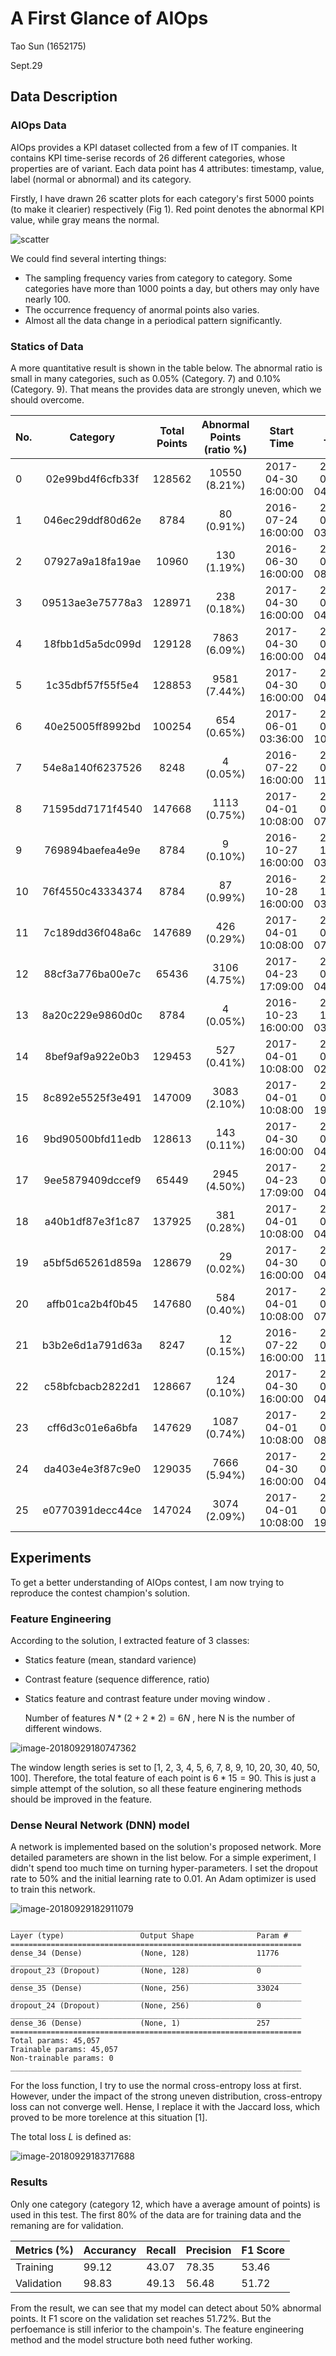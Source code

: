 # A First Glance of AIOps 

Tao Sun (1652175)

Sept.29 

## Data Description

### AIOps Data

AIOps provides a KPI dataset collected from a few of IT companies. It contains KPI time-serise records of 26 different categories, whose properties are of variant. Each data point has 4 attributes: timestamp, value, label (normal or abnormal) and its category. 

Firstly, I have drawn 26 scatter plots for each category's first 5000 points (to make it clearier) respectively (Fig 1). Red point denotes the abnormal  KPI value, while gray means the normal. 

![scatter](/Users/suntao/Documents/Working_AIOps/report/A_First_Glance_of_AIOps_1652175_Sep29/fig/scatter.png)

We could find several interting things:

- The sampling frequency varies from category to category. Some categories have more than 1000 points a day, but others may only have nearly 100.
- The occurrence frequency of anormal points also varies.
- Almost all the data change in a periodical pattern significantly.

### Statics of Data

A more quantitative result is shown in the table below. The abnormal ratio is small in many categories, such as 0.05% (Category. 7) and 0.10% (Category. 9). That means the provides data are strongly uneven, which we should overcome.

|No. | Category | Total Points | Abnormal Points (ratio %) | Start Time | End Time | TIme Duration | Sample Freq |
|:-- | :-: | :-: | :-: | :-: | :-: | :-:|:-: |
| 0 | 02e99bd4f6cfb33f | 128562 | 10550 (8.21%)| 2017-04-30 16:00:00 | 2017-07-31 04:34:00 | 91 days  | 1412.77 |
| 1 | 046ec29ddf80d62e | 8784 | 80  (0.91%) | 2016-07-24 16:00:00 | 2016-08-24 03:55:00 | 30 days  | 292.80 |
| 2 | 07927a9a18fa19ae | 10960 | 130 (1.19%)| 2016-06-30 16:00:00 | 2016-08-12 08:30:00 | 42 days  | 260.95 |
| 3 | 09513ae3e75778a3 | 128971 | 238 (0.18%)| 2017-04-30 16:00:00 | 2017-07-31 04:24:00 | 91 days  | 1417.26 |
| 4 | 18fbb1d5a5dc099d | 129128 | 7863 (6.09%)| 2017-04-30 16:00:00 | 2017-07-31 04:34:00 | 91 days  | 1418.99 |
| 5 | 1c35dbf57f55f5e4 | 128853 | 9581 (7.44%)| 2017-04-30 16:00:00 | 2017-07-31 04:34:00 | 91 days  | 1415.97 |
| 6 | 40e25005ff8992bd | 100254 | 654 (0.65%)| 2017-06-01 03:36:00 | 2017-08-11 10:20:00 | 71 days  | 1412.03 |
| 7 | 54e8a140f6237526 | 8248 | 4    (0.05%) | 2016-07-22 16:00:00 | 2016-08-20 11:45:00 | 28 days  | 294.57 |
| 8 | 71595dd7171f4540 | 147668 | 1113 (0.75%)| 2017-04-01 10:08:00 | 2017-07-15 07:56:00 | 104 days | 1419.88 |
| 9 | 769894baefea4e9e | 8784 | 9 (0.10%)| 2016-10-27 16:00:00 | 2016-11-27 03:55:00 | 30 days  | 292.80 |
| 10 | 76f4550c43334374 | 8784 | 87 (0.99%)| 2016-10-28 16:00:00 | 2016-11-28 03:55:00 | 30 days  | 292.80 |
| 11 | 7c189dd36f048a6c | 147689 | 426 (0.29%)| 2017-04-01 10:08:00 | 2017-07-15 07:47:00 | 104 days | 1420.09 |
| 12 | 88cf3a776ba00e7c | 65436 | 3106 (4.75%)| 2017-04-23 17:09:00 | 2017-06-08 04:19:00 | 45 days  | 1454.13 |
| 13 | 8a20c229e9860d0c | 8784 | 4 (0.05%)| 2016-10-23 16:00:00 | 2016-11-23 03:55:00 | 30 days  | 292.80 |
| 14 | 8bef9af9a922e0b3 | 129453 | 527 (0.41%)| 2017-04-01 10:08:00 | 2017-07-02 02:07:00 | 91 days  | 1422.56 |
| 15 | 8c892e5525f3e491 | 147009 | 3083 (2.10%)| 2017-04-01 10:08:00 | 2017-07-15 19:32:00 | 105 days | 1400.09 |
| 16 | 9bd90500bfd11edb | 128613 | 143 (0.11%)| 2017-04-30 16:00:00 | 2017-07-31 04:34:00 | 91 days  | 1413.33 |
| 17 | 9ee5879409dccef9 | 65449 | 2945 (4.50%)| 2017-04-23 17:09:00 | 2017-06-08 04:26:00 | 45 days  | 1454.42 |
| 18 | a40b1df87e3f1c87 | 137925 | 381 (0.28%)| 2017-04-01 10:08:00 | 2017-07-08 04:59:00 | 97 days  | 1421.91 |
| 19 | a5bf5d65261d859a | 128679 | 29 (0.02%)| 2017-04-30 16:00:00 | 2017-07-31 04:29:00 | 91 days  | 1414.05 |
| 20 | affb01ca2b4f0b45 | 147680 | 584 (0.40%)| 2017-04-01 10:08:00 | 2017-07-15 07:28:00 | 104 days | 1420.00 |
| 21 | b3b2e6d1a791d63a | 8247 | 12 (0.15%)| 2016-07-22 16:00:00 | 2016-08-20 11:40:00 | 28 days  | 294.54 |
| 22 | c58bfcbacb2822d1 | 128667 | 124 (0.10%)| 2017-04-30 16:00:00 | 2017-07-31 04:29:00 | 91 days  | 1413.92 |
| 23 | cff6d3c01e6a6bfa | 147629 | 1087 (0.74%)| 2017-04-01 10:08:00 | 2017-07-15 08:38:00 | 104 days | 1419.51 |
| 24 | da403e4e3f87c9e0 | 129035 | 7666 (5.94%)| 2017-04-30 16:00:00 | 2017-07-31 04:29:00 | 91 days  | 1417.97 |
| 25 | e0770391decc44ce | 147024 | 3074 (2.09%)| 2017-04-01 10:08:00 | 2017-07-15 19:18:00 | 105 days | 1400.23 |

  

## Experiments

To get a better understanding of AIOps contest, I am now trying to reproduce the contest champion's solution.

### Feature Engineering

According to the solution, I extracted feature of 3 classes: 

- Statics feature (mean, standard varience)

- Contrast feature (sequence difference, ratio)

- Statics feature and contrast feature under moving window .

  Number of features   $N*(2 + 2 *2)=6N$  , here N is the number of different windows.

![image-20180929180747362](/Users/suntao/Documents/Working_AIOps/report/A_First_Glance_of_AIOps_1652175_Sep29/fig/image-20180929180747362.png)

The window length series  is set to [1, 2, 3, 4, 5, 6, 7, 8, 9, 10, 20, 30, 40, 50, 100]. Therefore, the total feature of each point is $6*15=90$. This is just a simple attempt of the solution, so all these feature enginering methods should be improved in the feature.

### Dense Neural  Network (DNN) model

A network is implemented based on the solution's proposed network. More detailed parameters are shown in the list below. For a simple experiment, I didn't spend too much time on turning hyper-parameters. I set the dropout rate to 50% and the initial learning rate to 0.01. An Adam optimizer is used to train this network.

![image-20180929182911079](/Users/suntao/Documents/Working_AIOps/report/A_First_Glance_of_AIOps_1652175_Sep29/fig/image-20180929182911079.png)

```
_________________________________________________________________
Layer (type)                 Output Shape              Param #   
=================================================================
dense_34 (Dense)             (None, 128)               11776     
_________________________________________________________________
dropout_23 (Dropout)         (None, 128)               0         
_________________________________________________________________
dense_35 (Dense)             (None, 256)               33024     
_________________________________________________________________
dropout_24 (Dropout)         (None, 256)               0         
_________________________________________________________________
dense_36 (Dense)             (None, 1)                 257       
=================================================================
Total params: 45,057
Trainable params: 45,057
Non-trainable params: 0
_________________________________________________________________
```

For the loss function, I try to use the normal cross-entropy loss at first. However, under the impact of the strong uneven distribution, cross-entropy loss can not converge well. Hense, I replace it with the Jaccard loss, which proved to be more torelence at this situation [1].

The total loss $L$ is defined as:

![image-20180929183717688](/Users/suntao/Documents/Working_AIOps/report/A_First_Glance_of_AIOps_1652175_Sep29/fig/image-20180929183717688.png)



### Results

Only one category (category 12, which have a average amount of points) is used in this test. The first 80% of the data are for training data and the remaning are for validation.

| Metrics (%) | Accurancy | Recall | Precision | F1 Score |
| ----------- | --------- | ------ | --------- | -------- |
| Training    | 99.12     | 43.07  | 78.35     | 53.46    |
| Validation  | 98.83     | 49.13  | 56.48     | 51.72    |

From the result, we can see that my model can detect about 50% abnormal points. It F1 score on the validation set reaches 51.72%. But the perfoemance is still inferior to the champoin's. The feature engineering method and the model structure both need futher working.